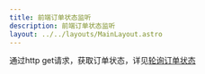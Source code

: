 ```yaml
---
title: 前端订单状态监听
description: 前端订单状态监听
layout: ../../layouts/MainLayout.astro
---
```



通过http get请求，获取订单状态，详见[轮询订单状态](/zh-CN/queryOrderStatus)

